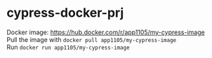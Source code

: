 # cypress-docker-prj

Docker image: https://hub.docker.com/r/app1105/my-cypress-image <br />
Pull the image with `docker pull app1105/my-cypress-image` <br />
Run `docker run app1105/my-cypress-image`

